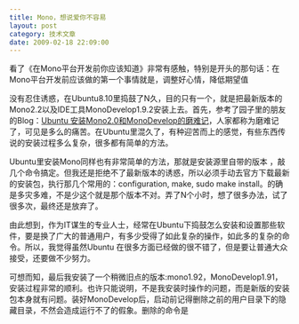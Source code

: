 ```yaml
---
title: Mono，想说爱你不容易
layout: post
category: 技术文章
date: 2009-02-18 22:09:00
---
```


看了《在Mono平台开发前你应该知道》非常有感触，特别是开头的那句话：在Mono平台开发前应该做的第一个事情就是，调整好心情，降低期望值

没有忍住诱惑，在Ubuntu8.10里捣鼓了N久，目的只有一个，就是把最新版本的Mono2.2以及IDE工具MonoDevelop1.9.2安装上去。首先，参考了园子里的朋友的Blog：[Ubuntu 安装Mono2.0和MonoDevelop的磨难记](http://www.cnblogs.com/9527/archive/2008/12/16/1353399.html)，人家都称为磨难记了，可见是多么的痛苦。在Ubuntu里混久了，有种迎苦而上的感觉，有些东西传说的安装过程多么复杂，很多都有简单的方法。

Ubuntu里安装Mono同样也有非常简单的方法，那就是安装源里自带的版本 ，敲几个命令搞定。但我还是拒绝不了最新版本的诱惑，所以必须手动去官方下载最新的安装包，执行那几个常用的：configuration, make, sudo make install。的确是多灾多难，不是少这个就是那个版本不对。弄了N个小时，想了很多办法，试了很多次，最终还是放弃了。

由此想到，作为IT谋生的专业人士，经常在Ubuntu下捣鼓怎么安装和设置那些软件，要是换了广大的普通用户，有多少受得了如此复杂的操作，如此多的复杂的命令。所以，我觉得虽然Ubuntu 在很多方面已经做的很不错了，但是要让普通大众接受，还要做不少努力。

可想而知，最后我安装了一个稍微旧点的版本:mono1.92，MonoDevelop1.91，安装过程非常的顺利。也许只能说明，不是我安装时操作的问题，而是新版的安装包本身就有问题。装好MonoDevelop后，启动前记得删除之前的用户目录下的隐藏目录，不然会造成运行不了的假象。删除的命令是

<div class="cnblogs_code"><!--

Code highlighting produced by Actipro CodeHighlighter (freeware)

http://www.CodeHighlighter.com/

--><span style="color: #000000;">rm&nbsp;</span><span style="color: #000000;">-</span><span style="color: #000000;">r&nbsp;~</span><span style="color: #000000;">/</span><span style="color: #000000;">.config</span><span style="color: #000000;">/</span><span style="color: #000000;">Monodevelop</span></div>

&nbsp;

启动MonoDevelop，初看界面确实不错，代码提示，语法着色，编译调试。支持自动属性，匿名对象等等，由于不是最新版本，还不支持Linq，可以说有些遗憾。以后可以直接在Ubuntu下敲C#代码了，确实比较爽。但也许暂时只能当作玩物而已，毕竟Mono现在还不成熟，而且MonoDevelop真的使用起来比VS2008差的太多。

所以说：

 Mono，你确实让我兴奋，欣喜，

但是，

Mono，想说爱你不容易，

 Mono，你还需要成熟，强大，

Mono，期待着你强大的那一天&#8230;&#8230;

（不要问我Mono是什么&#8230;&#8230;） 
